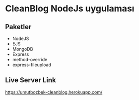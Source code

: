 # CleanBlog NodeJs uygulaması

## Paketler

- NodeJS 
- EJS
- MongoDB
- Express
- method-override
- express-fileupload

## Live Server Link

https://umutbozbek-cleanblog.herokuapp.com/
